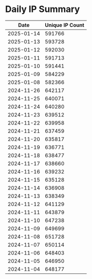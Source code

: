 # Daily IP Summary
| Date | Unique IP Count |
|----|----|
| 2025-01-14 | 591766 |
| 2025-01-13 | 593728 |
| 2025-01-12 | 592030 |
| 2025-01-11 | 591713 |
| 2025-01-10 | 591441 |
| 2025-01-09 | 584229 |
| 2025-01-08 | 582366 |
| 2024-11-26 | 642117 |
| 2024-11-25 | 640071 |
| 2024-11-24 | 640280 |
| 2024-11-23 | 639512 |
| 2024-11-22 | 639958 |
| 2024-11-21 | 637459 |
| 2024-11-20 | 635817 |
| 2024-11-19 | 636771 |
| 2024-11-18 | 638477 |
| 2024-11-17 | 638660 |
| 2024-11-16 | 639232 |
| 2024-11-15 | 635128 |
| 2024-11-14 | 636908 |
| 2024-11-13 | 638349 |
| 2024-11-12 | 641129 |
| 2024-11-11 | 643879 |
| 2024-11-10 | 647238 |
| 2024-11-09 | 649699 |
| 2024-11-08 | 651728 |
| 2024-11-07 | 650114 |
| 2024-11-06 | 648403 |
| 2024-11-05 | 646950 |
| 2024-11-04 | 648177 |